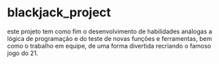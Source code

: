 # blackjack_project
este projeto tem como fim o desenvolvimento de habilidades análogas a lógica de programação e do teste de novas funções e ferramentas, bem como o trabalho em equipe, de uma forma divertida recriando o famoso jogo do 21.

